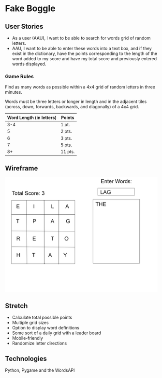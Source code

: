 # Fake Boggle

## User Stories
- As a user (AAU), I want to be able to search for words grid of random letters.
- AAU, I want to be able to enter these words into a text box, and if they exist in the dictionary, have the points corresponding to the length of the word added to my score and have my total score and previously entered words displayed.

### Game Rules
Find as many words as possible within a 4x4 grid of random letters in three minutes.

Words must be three letters or longer in length and in the adjacent tiles (across, down, forwards, backwards, and diagonally) of a 4x4 grid.

Word Length (in letters) | Points
-|-
3-4 | 1 pt.
5  | 2 pts.
6  | 3 pts.
7 | 5 pts.
8+ | 11 pts.


## Wireframe
![Game Layout](/images/wireframes/p4_wireframes.png)


## Stretch
- Calculate total possible points
- Multiple grid sizes 
- Option to display word definitions
- Some sort of a daily grid with a leader board
- Mobile-friendly
- Randomize letter directions


## Technologies
Python, Pygame and the WordsAPI

